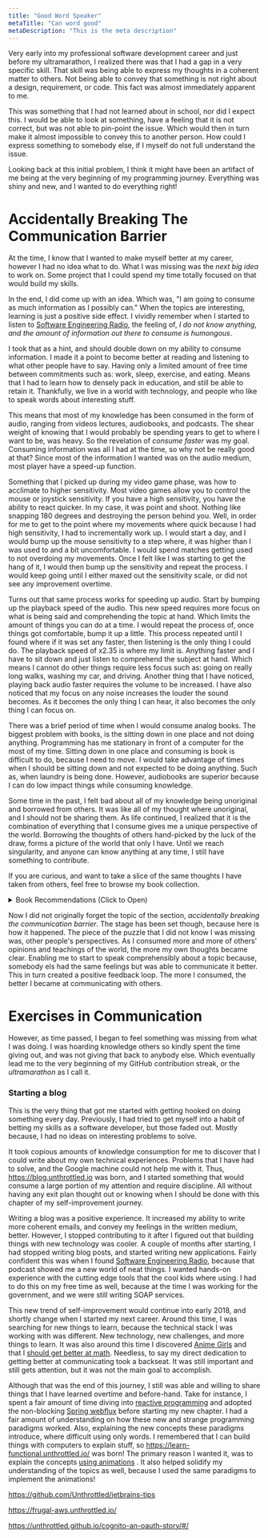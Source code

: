 ```yaml
---
title: "Good Word Speaker"
metaTitle: "Can word good"
metaDescription: "This is the meta description"
---
```


Very early into my professional software development career and just before my ultramarathon, I realized there was that
I had a gap in a very specific skill. That skill was being able to express my thoughts in a coherent matter to others.
Not being able to convey that something is not right about a design, requirement, or code. This fact was almost
immediately apparent to me.

This was something that I had not learned about in school, nor did I expect this. I would be able to look at something,
have a feeling that it is not correct, but was not able to pin-point the issue. Which would then in turn make it almost
impossible to convey this to another person. How could I express something to somebody else, if I myself do not full
understand the issue.

Looking back at this initial problem, I think it might have been an artifact of me being at the very beginning of my
programming journey. Everything was shiny and new, and I wanted to do everything right!

# Accidentally Breaking The Communication Barrier

At the time, I know that I wanted to make myself better at my career, however I had no idea what to do. What I was
missing was the _next big idea_ to work on. Some project that I could spend my time totally focused on that would build
my skills.

In the end, I did come up with an idea. Which was, "I am going to consume as much information as I possibly can."
When the topics are interesting, learning is just a positive side effect. I vividly remember when I started to listen
to [Software Engineering Radio](https://www.se-radio.net/), the feeling of, _I do not know anything, and the amount of
information out there to consume is humongous_.

I took that as a hint, and should double down on my ability to consume information. I made it a point to become better
at reading and listening to what other people have to say. Having only a limited amount of free time between commitments
such as: work, sleep, exercise, and eating. Means that I had to learn how to densely pack in education, and still be
able to retain it. Thankfully, we live in a world with technology, and people who like to speak words about interesting
stuff.

This means that most of my knowledge has been consumed in the form of audio, ranging from videos lectures, audiobooks,
and podcasts. The shear weight of knowing that I would probably be spending years to get to where I want to be, was
heavy. So the revelation of _consume faster_ was my goal. Consuming information was all I had at the time, so why not be
really good at that? Since most of the information I wanted was on the audio medium, most player have a speed-up
function.

Something that I picked up during my video game phase, was how to acclimate to higher sensitivity. Most video games
allow you to control the mouse or joystick sensitivity. If you have a high sensitivity, you have the ability to react
quicker. In my case, it was point and shoot. Nothing like snapping 180 degrees and destroying the person behind you.
Well, in order for me to get to the point where my movements where quick because I had high sensitivity, I had to
incrementally work up. I would start a day, and I would bump up the mouse sensitivity to a step where, it was higher
than I was used to and a bit uncomfortable. I would spend matches getting used to not overdoing my movements. Once I
felt like I was starting to get the hang of it, I would then bump up the sensitivity and repeat the process. I would
keep going until I either maxed out the sensitivity scale, or did not see any improvement overtime.

Turns out that same process works for speeding up audio. Start by bumping up the playback speed of the audio. This new
speed requires more focus on what is being said and comprehending the topic at hand. Which limits the amount of things
you can do at a time. I would repeat the process of, once things got comfortable, bump it up a little. This process
repeated until I found where if it was set any faster, then listening is the only thing I could do. The playback speed
of x2.35 is where my limit is. Anything faster and I have to sit down and just listen to comprehend the subject at hand.
Which means I cannot do other things require less focus such as: going on really long walks, washing my car, and
driving. Another thing that I have noticed, playing back audio faster requires the volume to be increased. I have also
noticed that my focus on any noise increases the louder the sound becomes. As it becomes the only thing I can hear, it
also becomes the only thing I can focus on.

There was a brief period of time when I would consume analog books. The biggest problem with books, is the sitting down
in one place and not doing anything. Programming has me stationary in front of a computer for the most of my time.
Sitting down in one place and consuming is book is difficult to do, because I need to move. I would take advantage of
times when I should be sitting down and not expected to be doing anything. Such as, when laundry is being done. However,
audiobooks are superior because I can do low impact things while consuming knowledge.

Some time in the past, I felt bad about all of my knowledge being unoriginal and borrowed from others. It was like all
of my thought where unoriginal, and I should not be sharing them. As life continued, I realized that it is the
combination of everything that I consume gives me a unique perspective of the world. Borrowing the thoughts of others
hand-picked by the luck of the draw, forms a picture of the world that only I have. Until we reach singularity, and
anyone can know anything at any time, I still have something to contribute.

If you are curious, and want to take a slice of the same thoughts I have taken from others, feel free to browse my book
collection.


<details>
<summary>Book Recommendations (Click to Open)</summary>

## Skills for performance

- [Peak](https://www.audible.com/pd/Peak-Audiobook/B01F4A9EFW)
- [Peak Performance](https://www.audible.com/pd/Peak-Performance-Audiobook/B071ZSYCXB)
- [A Mind for Numbers](https://www.audible.com/pd/A-Mind-for-Numbers-Audiobook/B00R3BZMXY)
- [Ultralearning](https://www.audible.com/pd/Ultralearning-Audiobook/0062945149)
- [Thinking, Fast and Slow](https://www.audible.com/pd/Thinking-Fast-and-Slow-Audiobook/B005TKKCWC)
- [Deep Work](https://www.audible.com/pd/Deep-Work-Audiobook/B0189PX1RQ)
- [Soft Skills: The software developer's life manual](https://www.amazon.com/Soft-Skills-software-developers-manual/dp/1617292397)
- [The Productivity Project](https://www.audible.com/pd/The-Productivity-Project-Audiobook/B018WINMJM)

## Leadership skills

- [Extreme Ownership](https://www.audible.com/pd/Extreme-Ownership-Audiobook/B015TVHUA2)
- [The Dichotomy of Leadership](https://www.audible.com/pd/The-Dichotomy-of-Leadership-Audiobook/B07BN2GNQQ)
- [Managing Humans](https://www.audible.com/pd/Managing-Humans-Audiobook/B08966SX9M)
- [The Manager's Path](https://www.audible.com/pd/The-Managers-Path-Audiobook/1452652171)

## Software Development Skills

- [The Docker Book: Containerization is the new virtualization](https://www.amazon.com/Docker-Book-Containerization-new-virtualization-ebook/dp/B00LRROTI4)
- [Code Complete: A Practical Handbook of Software Construction, Second Edition](https://www.amazon.com/Code-Complete-Practical-Handbook-Construction/dp/0735619670)
- [Clean Code: A Handbook of Agile Software Craftsmanship ](https://www.amazon.com/Clean-Code-Handbook-Software-Craftsmanship/dp/0132350882)
- [The Pragmatic Programmer: From Journeyman to Master](https://www.amazon.com/Pragmatic-Programmer-Journeyman-Master/dp/020161622X)
- [The DevOps Handbook: How to Create World-Class Agility, Reliability, and Security in Technology Organizations](https://www.amazon.com/DevOps-Handbook-World-Class-Reliability-Organizations/dp/1942788002)
- [The Phoenix Project (A Novel About IT, DevOps, and Helping Your Business Win)](https://www.amazon.com/Phoenix-Project-DevOps-Helping-Business/dp/1942788290)
- [Release It!: Design and Deploy Production-Ready Software](https://www.amazon.com/Release-Production-Ready-Software-Pragmatic-Programmers/dp/0978739213)
- [Mythical Man-Month, The: Essays on Software Engineering](https://www.amazon.com/Mythical-Man-Month-Software-Engineering-Anniversary/dp/0201835959)

## General Life Outlook

- [Why We Sleep](https://www.audible.com/pd/Why-We-Sleep-Audiobook/B0752ZQR33)
- [Antifragile](https://www.audible.com/pd/Antifragile-Audiobook/B009PRJ6BS)
- [Can't Hurt Me](https://www.audible.com/pd/Cant-Hurt-Me-Audiobook/B07KKMNZCH)
- [Essentialism](https://www.audible.com/pd/Essentialism-Audiobook/B00IWZ6XGA)
- [The more of less](https://www.audible.com/pd/The-More-of-Less-Audiobook/B01EKB77WI)
- [Goodbye, Things](https://www.audible.com/pd/Goodbye-Things-Audiobook/B06Y2GKZ39)
- [Total Focus](https://www.audible.com/pd/Total-Focus-Audiobook/B071PBC4KY)
- [Algorithms to Live By](https://www.audible.com/pd/Algorithms-to-Live-By-Audiobook/B01D24NLWO)
- [The Forgetting Machine](https://www.audible.com/pd/The-Forgetting-Machine-Audiobook/B075FX38KX)
- [Talking to Strangers](https://www.audible.com/pd/Talking-to-Strangers-Audiobook/1549150340)
- [The Elephant in the Brain](https://www.audible.com/pd/The-Elephant-in-the-Brain-Audiobook/1541446216)
- [Barking up the Wrong Tree](https://www.audible.com/pd/Barking-up-the-Wrong-Tree-Audiobook/B06XY7T9JT)
- [The Obstacle Is the Way](https://www.audible.com/pd/The-Obstacle-Is-the-Way-Audiobook/B00K252ET8)
- [Smarter Faster Better](https://www.audible.com/pd/Smarter-Faster-Better-Audiobook/B017WRZO9U)
- [The Subtle Art of Not Giving a F*ck](https://www.audible.com/pd/The-Subtle-Art-of-Not-Giving-a-F-ck-Audiobook/B01I28NFEE)
- [Never Split the Difference](https://www.audible.com/pd/Never-Split-the-Difference-Audiobook/B01CF5O89G)
- [Understanding the Secrets of Human Perception](https://www.audible.com/pd/Understanding-the-Secrets-of-Human-Perception-Audiobook/B00DLM8US8)
- [Skepticism 101: How to Think like a Scientist](https://www.audible.com/pd/Skepticism-101-How-to-Think-like-a-Scientist-Audiobook/B00DJETEEM)

</details>

Now I did not originally forget the topic of the section, _accidentally breaking the communication barrier_. The stage
has been set though, because here is how it happened. The piece of the puzzle that I did not know I was missing was,
other people's perspectives. As I consumed more and more of others' opinions and teachings of the world, the more my own
thoughts became clear. Enabling me to start to speak comprehensibly about a topic because, somebody els had the same
feelings but was able to communicate it better. This in turn created a positive feedback loop. The more I consumed, the
better I became at communicating with others.

# Exercises in Communication

However, as time passed, I began to feel something was missing from what I was doing. I was hoarding knowledge others so
kindly spent the time giving out, and was not giving that back to anybody else. Which eventually lead me to the very
beginning of my GitHub contribution streak, or the _ultramarathon_ as I call it.

### Starting a blog

This is the very thing that got me started with getting hooked on doing something every day. Previously, I had tried to
get myself into a habit of betting my skills as a software developer, but those faded out. Mostly because, I had no
ideas on interesting problems to solve.

It took copious amounts of knowledge consumption for me to discover that I could write about my own technical
experiences. Problems that I have had to solve, and the Google machine could not help me with it.
Thus, https://blog.unthrottled.io was born, and I started something that would consume a large portion of my attention
and require discipline. All without having any exit plan thought out or knowing when I should be done with this chapter
of my self-improvement journey.

Writing a blog was a positive experience. It increased my ability to write more coherent emails, and convey my feelings
in the written medium, better. However, I stopped contributing to it after I figured out that building things with new
technology was cooler. A couple of months after starting, I had stopped writing blog posts, and started writing new
applications. Fairly confident this was when I found [Software Engineering Radio](https://www.se-radio.net/), because
that podcast showed me a new world of neat things. I wanted hands-on experience with the cutting edge tools that the
cool kids where using. I had to do this on my free time as well, because at the time I was working for the government,
and we were still writing SOAP services.

This new trend of self-improvement would continue into early 2018, and shortly change when I started my next career.
Around this time, I was searching for new things to learn, because the technical stack I was working with was different.
New technology, new challenges, and more things to learn. It was also around this time I
discovered [Anime Girls](c_theperfecttheme) and that I [should get better at math](b_machinelearning). Needless, to say
my direct dedication to getting better at communicating took a backseat. It was still important and still gets
attention, but it was not the main goal to accomplish.

Although that was the end of this journey, I still was able and willing to share things that I have learned overtime and
before-hand. Take for instance, I spent a fair amount of time diving
into [reactive programming](https://en.wikipedia.org/wiki/Reactive_programming) and adopted the
non-blocking [Spring webflux](https://docs.spring.io/spring-framework/docs/current/reference/html/web-reactive.html)
before starting my new chapter. I had a fair amount of understanding on how these new and strange programming paradigms
worked. Also, explaining the new concepts these paradigms introduce, where difficult using only words. I remembered that
I can build things with computers to explain stuff, so https://learn-functional.unthrottled.io/ was born!
The primary reason I wanted it, was to explain the
concepts [using animations](https://learn-functional.unthrottled.io/reactive/concepts/reactor/visualisations/intermediate/zipWith)
. It also helped solidify my understanding of the topics as well, because I used the same paradigms to implement the
animations!

https://github.com/Unthrottled/jetbrains-tips

https://frugal-aws.unthrottled.io/

https://unthrottled.github.io/cognito-an-oauth-story/#/
